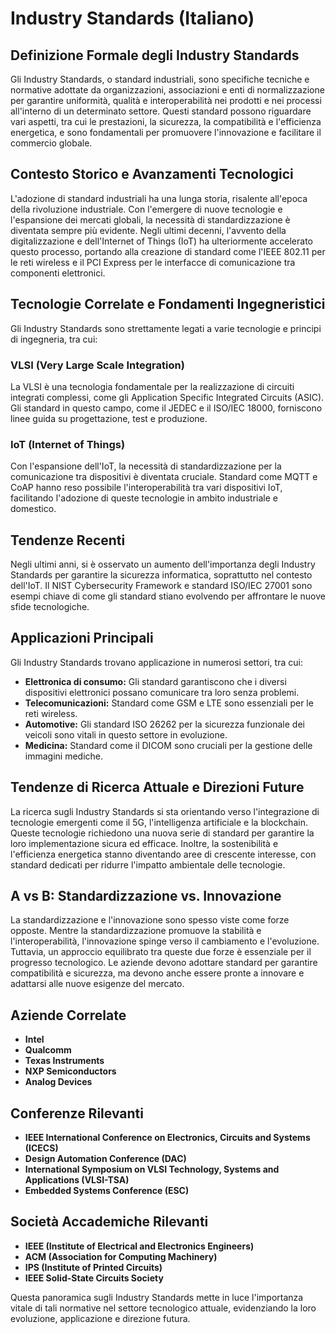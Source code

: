 # Industry Standards (Italiano)

## Definizione Formale degli Industry Standards

Gli Industry Standards, o standard industriali, sono specifiche tecniche e normative adottate da organizzazioni, associazioni e enti di normalizzazione per garantire uniformità, qualità e interoperabilità nei prodotti e nei processi all'interno di un determinato settore. Questi standard possono riguardare vari aspetti, tra cui le prestazioni, la sicurezza, la compatibilità e l'efficienza energetica, e sono fondamentali per promuovere l'innovazione e facilitare il commercio globale.

## Contesto Storico e Avanzamenti Tecnologici

L'adozione di standard industriali ha una lunga storia, risalente all'epoca della rivoluzione industriale. Con l'emergere di nuove tecnologie e l'espansione dei mercati globali, la necessità di standardizzazione è diventata sempre più evidente. Negli ultimi decenni, l'avvento della digitalizzazione e dell'Internet of Things (IoT) ha ulteriormente accelerato questo processo, portando alla creazione di standard come l'IEEE 802.11 per le reti wireless e il PCI Express per le interfacce di comunicazione tra componenti elettronici.

## Tecnologie Correlate e Fondamenti Ingegneristici

Gli Industry Standards sono strettamente legati a varie tecnologie e principi di ingegneria, tra cui:

### VLSI (Very Large Scale Integration)

La VLSI è una tecnologia fondamentale per la realizzazione di circuiti integrati complessi, come gli Application Specific Integrated Circuits (ASIC). Gli standard in questo campo, come il JEDEC e il ISO/IEC 18000, forniscono linee guida su progettazione, test e produzione.

### IoT (Internet of Things)

Con l'espansione dell'IoT, la necessità di standardizzazione per la comunicazione tra dispositivi è diventata cruciale. Standard come MQTT e CoAP hanno reso possibile l'interoperabilità tra vari dispositivi IoT, facilitando l'adozione di queste tecnologie in ambito industriale e domestico.

## Tendenze Recenti

Negli ultimi anni, si è osservato un aumento dell'importanza degli Industry Standards per garantire la sicurezza informatica, soprattutto nel contesto dell'IoT. Il NIST Cybersecurity Framework e standard ISO/IEC 27001 sono esempi chiave di come gli standard stiano evolvendo per affrontare le nuove sfide tecnologiche.

## Applicazioni Principali

Gli Industry Standards trovano applicazione in numerosi settori, tra cui:

- **Elettronica di consumo:** Gli standard garantiscono che i diversi dispositivi elettronici possano comunicare tra loro senza problemi.
- **Telecomunicazioni:** Standard come GSM e LTE sono essenziali per le reti wireless.
- **Automotive:** Gli standard ISO 26262 per la sicurezza funzionale dei veicoli sono vitali in questo settore in evoluzione.
- **Medicina:** Standard come il DICOM sono cruciali per la gestione delle immagini mediche.

## Tendenze di Ricerca Attuale e Direzioni Future

La ricerca sugli Industry Standards si sta orientando verso l'integrazione di tecnologie emergenti come il 5G, l'intelligenza artificiale e la blockchain. Queste tecnologie richiedono una nuova serie di standard per garantire la loro implementazione sicura ed efficace. Inoltre, la sostenibilità e l'efficienza energetica stanno diventando aree di crescente interesse, con standard dedicati per ridurre l'impatto ambientale delle tecnologie.

## A vs B: Standardizzazione vs. Innovazione

La standardizzazione e l'innovazione sono spesso viste come forze opposte. Mentre la standardizzazione promuove la stabilità e l'interoperabilità, l'innovazione spinge verso il cambiamento e l'evoluzione. Tuttavia, un approccio equilibrato tra queste due forze è essenziale per il progresso tecnologico. Le aziende devono adottare standard per garantire compatibilità e sicurezza, ma devono anche essere pronte a innovare e adattarsi alle nuove esigenze del mercato.

## Aziende Correlate

- **Intel**
- **Qualcomm**
- **Texas Instruments**
- **NXP Semiconductors**
- **Analog Devices**

## Conferenze Rilevanti

- **IEEE International Conference on Electronics, Circuits and Systems (ICECS)**
- **Design Automation Conference (DAC)**
- **International Symposium on VLSI Technology, Systems and Applications (VLSI-TSA)**
- **Embedded Systems Conference (ESC)**

## Società Accademiche Rilevanti

- **IEEE (Institute of Electrical and Electronics Engineers)**
- **ACM (Association for Computing Machinery)**
- **IPS (Institute of Printed Circuits)**
- **IEEE Solid-State Circuits Society**

Questa panoramica sugli Industry Standards mette in luce l'importanza vitale di tali normative nel settore tecnologico attuale, evidenziando la loro evoluzione, applicazione e direzione futura.